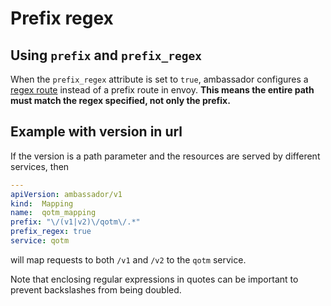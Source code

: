 # Prefix regex

## Using `prefix` and `prefix_regex`

When the `prefix_regex` attribute is set to `true`, ambassador configures a [regex route](https://www.envoyproxy.io/docs/envoy/v1.5.0/api-v1/route_config/route#route) instead of a prefix route in envoy. **This means the entire path must match the regex specified, not only the prefix.** 

## Example with version in url

If the version is a path parameter and the resources are served by different services, then

```yaml
---
apiVersion: ambassador/v1
kind:  Mapping
name:  qotm_mapping
prefix: "\/(v1|v2)\/qotm\/.*"
prefix_regex: true
service: qotm
```

will map requests to both `/v1` and `/v2` to the `qotm` service.

Note that enclosing regular expressions in quotes can be important to prevent backslashes from being doubled.

